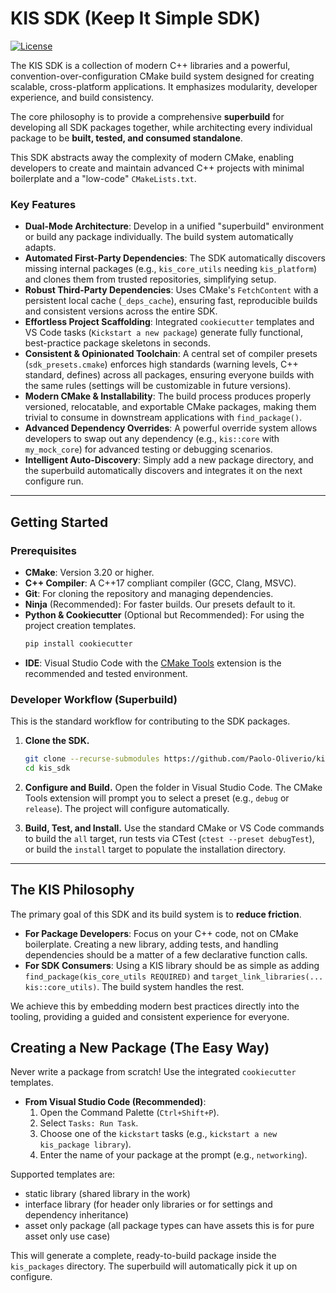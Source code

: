 # KIS SDK (Keep It Simple SDK)

[![License](https://img.shields.io/badge/license-MIT-blue)](./LICENSE.txt)

The KIS SDK is a collection of modern C++ libraries and a powerful, convention-over-configuration CMake build system designed for creating scalable, cross-platform applications. It emphasizes modularity, developer experience, and build consistency.

The core philosophy is to provide a comprehensive **superbuild** for developing all SDK packages together, while architecting every individual package to be **built, tested, and consumed standalone**.

This SDK abstracts away the complexity of modern CMake, enabling developers to create and maintain advanced C++ projects with minimal boilerplate and a "low-code" `CMakeLists.txt`.

### Key Features

*   **Dual-Mode Architecture**: Develop in a unified "superbuild" environment or build any package individually. The build system automatically adapts.
*   **Automated First-Party Dependencies**: The SDK automatically discovers missing internal packages (e.g., `kis_core_utils` needing `kis_platform`) and clones them from trusted repositories, simplifying setup.
*   **Robust Third-Party Dependencies**: Uses CMake's `FetchContent` with a persistent local cache (`_deps_cache`), ensuring fast, reproducible builds and consistent versions across the entire SDK.
*   **Effortless Project Scaffolding**: Integrated `cookiecutter` templates and VS Code tasks (`Kickstart a new package`) generate fully functional, best-practice package skeletons in seconds.
*   **Consistent & Opinionated Toolchain**: A central set of compiler presets (`sdk_presets.cmake`) enforces high standards (warning levels, C++ standard, defines) across all packages, ensuring everyone builds with the same rules (settings will be customizable in future versions).
*   **Modern CMake & Installability**: The build process produces properly versioned, relocatable, and exportable CMake packages, making them trivial to consume in downstream applications with `find_package()`.
*   **Advanced Dependency Overrides**: A powerful override system allows developers to swap out any dependency (e.g., `kis::core` with `my_mock_core`) for advanced testing or debugging scenarios.
*   **Intelligent Auto-Discovery**: Simply add a new package directory, and the superbuild automatically discovers and integrates it on the next configure run.

---

## Getting Started

### Prerequisites

*   **CMake**: Version 3.20 or higher.
*   **C++ Compiler**: A C++17 compliant compiler (GCC, Clang, MSVC).
*   **Git**: For cloning the repository and managing dependencies.
*   **Ninja** (Recommended): For faster builds. Our presets default to it.
*   **Python & Cookiecutter** (Optional but Recommended): For using the project creation templates.
    ```bash
    pip install cookiecutter
    ```
*   **IDE**: Visual Studio Code with the [CMake Tools](https://marketplace.visualstudio.com/items?itemName=ms-vscode.cmake-tools) extension is the recommended and tested environment.

### Developer Workflow (Superbuild)

This is the standard workflow for contributing to the SDK packages.

1.  **Clone the SDK.**
    ```bash
    git clone --recurse-submodules https://github.com/Paolo-Oliverio/kis_sdk.git
    cd kis_sdk
    ```

2.  **Configure and Build.**
    Open the folder in Visual Studio Code. The CMake Tools extension will prompt you to select a preset (e.g., `debug` or `release`). The project will configure automatically.

3.  **Build, Test, and Install.**
    Use the standard CMake or VS Code commands to build the `all` target, run tests via CTest (`ctest --preset debugTest`), or build the `install` target to populate the installation directory.

---

## The KIS Philosophy

The primary goal of this SDK and its build system is to **reduce friction**.

*   **For Package Developers**: Focus on your C++ code, not on CMake boilerplate. Creating a new library, adding tests, and handling dependencies should be a matter of a few declarative function calls.
*   **For SDK Consumers**: Using a KIS library should be as simple as adding `find_package(kis_core_utils REQUIRED)` and `target_link_libraries(... kis::core_utils)`. The build system handles the rest.

We achieve this by embedding modern best practices directly into the tooling, providing a guided and consistent experience for everyone.

## Creating a New Package (The Easy Way)

Never write a package from scratch! Use the integrated `cookiecutter` templates.

*   **From Visual Studio Code (Recommended)**:
    1.  Open the Command Palette (`Ctrl+Shift+P`).
    2.  Select `Tasks: Run Task`.
    3.  Choose one of the `kickstart` tasks (e.g., `kickstart a new kis_package library`).
    4.  Enter the name of your package at the prompt (e.g., `networking`).

Supported templates are:
* static library (shared library in the work)
* interface library (for header only libraries or for settings and dependency inheritance)
* asset only package (all package types can have assets this is for pure asset only use case)

This will generate a complete, ready-to-build package inside the `kis_packages` directory. The superbuild will automatically pick it up on configure.